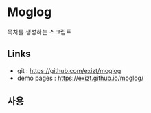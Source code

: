 Moglog
=================
목차를 생성하는 스크립트


Links
-------
* git : https://github.com/exizt/moglog
* demo pages : https://exizt.github.io/moglog/


사용
-------
<script src="dist/moglog.min.js"></script>